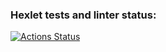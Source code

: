 ### Hexlet tests and linter status:
[![Actions Status](https://github.com/MrsDante/frontend-project-lvl2/workflows/hexlet-check/badge.svg)](https://github.com/MrsDante/frontend-project-lvl2/actions)